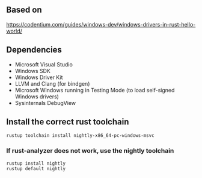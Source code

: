 ## Based on

https://codentium.com/guides/windows-dev/windows-drivers-in-rust-hello-world/

## Dependencies

- Microsoft Visual Studio
- Windows SDK
- Windows Driver Kit
- LLVM and Clang (for bindgen)
- Microsoft Windows running in Testing Mode (to load self-signed Windows drivers)
- Sysinternals DebugView

## Install the correct rust toolchain

```
rustup toolchain install nightly-x86_64-pc-windows-msvc
```

### If rust-analyzer does not work, use the nightly toolchain

```
rustup install nightly
rustup default nightly
```